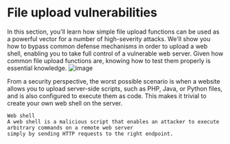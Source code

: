 # File upload vulnerabilities
In this section, you'll learn how simple file upload functions can be used as a powerful vector for a number of high-severity attacks. We'll show you how to bypass common defense mechanisms in order to upload a web shell, enabling you to take full control of a vulnerable web server. Given how common file upload functions are, knowing how to test them properly is essential knowledge.
![image](https://github.com/offensivecyber03/PortSwigger/assets/71892943/8b7fe1cc-9e41-4cd7-ba60-beea6984ea36)

From a security perspective, the worst possible scenario is when a website allows you to upload server-side scripts, such as PHP, Java, or Python files, and is also configured to execute them as code. This makes it trivial to create your own web shell on the server.

```
Web shell
A web shell is a malicious script that enables an attacker to execute arbitrary commands on a remote web server
simply by sending HTTP requests to the right endpoint.
```
